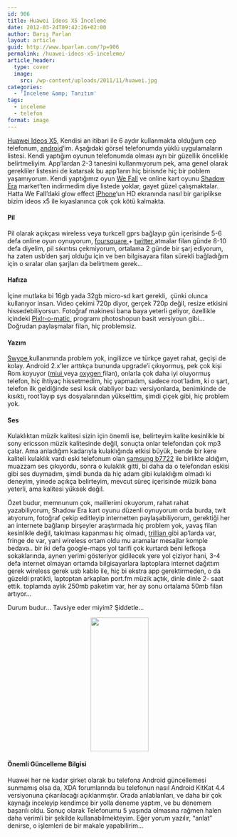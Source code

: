 ```yaml
---
id: 906
title: Huawei Ideos X5 İnceleme
date: 2012-03-24T09:42:26+02:00
author: Barış Parlan
layout: article
guid: http://www.bparlan.com/?p=906
permalink: /huawei-ideos-x5-inceleme/
article_header:
  type: cover
  image:
    src: /wp-content/uploads/2011/11/huawei.jpg
categories:
  - 'İnceleme &amp; Tanıtım'
tags:
  - inceleme
  - telefon
format: image
---
```


<a title="GSM Arena - Huawei Ideos X5" href="http://www.gsmarena.com/huawei_u8800_ideos_x5-3596.php" target="_blank">Huawei Ideos X5</a>, Kendisi an itibari ile 6 aydır kullanmakta olduğum cep telefonum, <a title="Android" href="http://www.android.com/" target="_blank">android</a>&#8216;im. Aşağıdaki görsel telefonumda yüklü uygulamaların listesi. Kendi yaptığım oyunun telefonumda olması ayrı bir güzellik öncelikle belirtmeliyim. App&#8217;lardan 2-3 tanesini kullanmıyorum pek, ama genel olarak gerekliler listesini de katarsak bu app&#8217;ların hiç birisnde hiç bir poblem yaşamıyorum. Kendi yaptığımız oyun <a title="We Fall - Game for GGJ 2012" href="http://globalgamejam.org/2012/we-fall" target="_blank">We Fall</a> ve online kart oyunu <a title="Shadow Era - TCG" href="http://www.shadowera.com/" target="_blank">Shadow Era</a> market&#8217;ten indirmedim diye listede yoklar, gayet güzel çalışmaktalar. Hatta We Fall&#8217;daki glow effect <a title="iPhone" href="http://www.apple.com/iphone/" target="_blank">iPhone</a>&#8216;un HD ekranında nasıl bir gariplikse bizim ideos x5 ile kıyaslanınca çok çok kötü kalmakta.

#### Pil

Pil olarak açıkçası wireless veya turkcell gprs bağlayıp gün içerisinde 5-6 defa online oyun oynuyorum, <a title="FourSquare" href="https://foursquare.com" target="_blank">foursquare </a>+ <a title="Twitter" href="https://twitter.com" target="_blank">twitter </a>atmalar filan günde 8-10 defa diyelim, pil sıkıntısı çekmiyorum, ortalama 2 günde bir şarj ediyorum, ha zaten usb&#8217;den şarj olduğu için ve ben bilgisayara filan sürekli bağladığım için o sıralar olan şarjları da belirtmem gerek&#8230;

#### Hafıza

İçine mutlaka bi 16gb yada 32gb micro-sd kart gerekli,  çünki olunca kullanıyor insan. Video çekimi 720p diyor, gerçek 720p değil, resize etkisini hissedebiliyorsun. Fotoğraf makinesi bana baya yeterli geliyor, özellikle içindeki <a title="Pixlr-O-Matic" href="http://pixlr.com/o-matic/" target="_blank">Pixlr-o-matic </a> programı photoshopun basit versiyoun gibi&#8230; Doğrudan paylaşmalar filan, hiç problemsiz.

#### Yazım

<a title="Swype" href="http://www.swype.com/" target="_blank">Swype </a>kullanımında problem yok, ingilizce ve türkçe gayet rahat, geçişi de kolay. Android 2.x&#8217;ler arttıkça bununda upgrade&#8217;i çıkıyormuş, pek çok kişi Rom koyuyor (<a title="Miui" href="http://miuiandroid.com/community/" target="_blank">miui </a>veya <a title="Oxygen" href="http://forum.oxygen.im/" target="_blank">oxygen </a>filan), onlarla çok daha iyi oluyormuş telefon, hiç ihtiyaç hissetmedim, hiç yapmadım, sadece root&#8217;ladım, ki o şart, telefon ilk geldiğinde sesi kısık olabliyor bazı versiyonlarda, benimkinde de kısıktı, root&#8217;layıp sys dosyalarından yükselttim, şimdi çiçek gibi, hiç problem yok.

#### Ses

Kulaklıktan müzik kalitesi sizin için önemli ise, belirteyim kalite kesinlikle bi sony ericsson müzik kalitesinde değil, sonuçta onlar telefondan çok mp3 çalar. Ama anladığım kadarıyla kulaklığında etkisi büyük, bende bir kere kaliteli kulaklık vardı eski telefonum olan <a title="Samsung B7722" href="http://www.gsmarena.com/samsung_b7722-3362.php" target="_blank">samsung b7722</a> ile birlikte aldığım, muazzam ses çıkıyordu, sonra o kulaklık gitti, bi daha da o telefondan eskisi gibi ses duymadım, şimdi bunda da hiç adam gibi kulaklığım olmadı ki deneyim, yinede açıkça belirteyim, mevcut süreç içerisinde müzik bana yeterli, ama kalitesi yüksek değil.

Özet budur, memnunum çok, maillerimi okuyorum, rahat rahat yazabiliyorum, Shadow Era kart oyunu düzenli oynuyorum orda burda, twit atıyorum, fotoğraf çekip editleyip internetten paylaşabiliyorum, gerektiği her an internete bağlanıp birşeyler araştırmada hiç problem yok, yavaş filan kesinlikle değil, takılması kapanması hiç olmadı, <a title="Trillian" href="http://www.trillian.im/" target="_blank">trillian </a>gibi ap&#8217;larda var, fringe de var, yani wireless ortam oldu mu aramalar mesajlar komple bedava.. bir iki defa google-maps yol tarifi çok kurtardı beni lefkoşa sokaklarında, aynen yerimi gösteriyor gidilecek yere yol çiziyor hani, 3-4 defa internet olmayan ortamda bilgisayarlara laptoplara internet dağıttım gerek wireless gerek usb kablo ile, hiç bi ekstra app gerektirmeden, o da güzeldi pratikti, laptoptan arkaplan port.fm müzik açtık, dinle dinle 2- saat ettik. toplamda aylık 250mb paketim var, her ay sonu ortalama 50mb filan artıyor&#8230;

Durum budur&#8230; Tavsiye eder miyim? Şiddetle&#8230;

<p style="text-align: center;">
  <img class="aligncenter size-medium wp-image-1437" title="Apps" src="https://i1.wp.com/www.bparlan.com/wp-content/uploads/2011/11/Apps.jpg?resize=130%2C300" alt="" width="130" height="300" srcset="https://i1.wp.com/www.bparlan.com/wp-content/uploads/2011/11/Apps.jpg?resize=130%2C300 130w, https://i1.wp.com/www.bparlan.com/wp-content/uploads/2011/11/Apps.jpg?resize=217%2C500 217w, https://i1.wp.com/www.bparlan.com/wp-content/uploads/2011/11/Apps.jpg?w=434 434w" sizes="(max-width: 130px) 100vw, 130px" data-recalc-dims="1" />
</p>

#### Önemli Güncelleme Bilgisi

Huawei her ne kadar şirket olarak bu telefona Android güncellemesi sunmamış olsa da, XDA forumlarında bu telefonun nasıl Android KitKat 4.4 versiyonuna çıkarılacağı açıklanmıştır. Orada anlatılanları, ve daha bir çok kaynağı inceleyip kendimce bir yolla deneme yaptım, ve bu denemem başarılı oldu. Sonuç olarak Telefonumu 5 yaşında olmasına rağmen halen daha verimli bir şekilde kullanabilmekteyim. Eğer yorum yazılır, &#8220;anlat&#8221; denirse, o işlemleri de bir makale yapabilirim&#8230;
